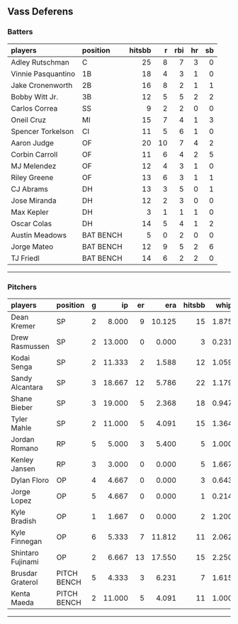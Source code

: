 ## Vass Deferens

### Batters

 
|players            |position  | hitsbb|  r| rbi| hr| sb| 
|:------------------|:---------|------:|--:|---:|--:|--:| 
|Adley Rutschman    |C         |     25|  8|   7|  3|  0| 
|Vinnie Pasquantino |1B        |     18|  4|   3|  1|  0| 
|Jake Cronenworth   |2B        |     16|  8|   2|  1|  1| 
|Bobby Witt Jr.     |3B        |     12|  5|   5|  2|  2| 
|Carlos Correa      |SS        |      9|  2|   2|  0|  0| 
|Oneil Cruz         |MI        |     15|  7|   4|  1|  3| 
|Spencer Torkelson  |CI        |     11|  5|   6|  1|  0| 
|Aaron Judge        |OF        |     20| 10|   7|  4|  2| 
|Corbin Carroll     |OF        |     11|  6|   4|  2|  5| 
|MJ Melendez        |OF        |     12|  4|   3|  1|  0| 
|Riley Greene       |OF        |     13|  6|   3|  1|  1| 
|CJ Abrams          |DH        |     13|  3|   5|  0|  1| 
|Jose Miranda       |DH        |     12|  2|   3|  0|  0| 
|Max Kepler         |DH        |      3|  1|   1|  1|  0| 
|Oscar Colas        |DH        |     14|  5|   4|  1|  2| 
|Austin Meadows     |BAT BENCH |      5|  0|   2|  0|  0| 
|Jorge Mateo        |BAT BENCH |     12|  9|   5|  2|  6| 
|TJ Friedl          |BAT BENCH |     14|  6|   2|  2|  0| 


* * *

### Pitchers

 
|players           |position    |  g|     ip| er|    era| hitsbb|  whip| so|  w| sv| 
|:-----------------|:-----------|--:|------:|--:|------:|------:|-----:|--:|--:|--:| 
|Dean Kremer       |SP          |  2|  8.000|  9| 10.125|     15| 1.875|  7|  0|  0| 
|Drew Rasmussen    |SP          |  2| 13.000|  0|  0.000|      3| 0.231| 15|  2|  0| 
|Kodai Senga       |SP          |  2| 11.333|  2|  1.588|     12| 1.059| 14|  2|  0| 
|Sandy Alcantara   |SP          |  3| 18.667| 12|  5.786|     22| 1.179| 11|  1|  0| 
|Shane Bieber      |SP          |  3| 19.000|  5|  2.368|     18| 0.947| 14|  1|  0| 
|Tyler Mahle       |SP          |  2| 11.000|  5|  4.091|     15| 1.364| 13|  1|  0| 
|Jordan Romano     |RP          |  5|  5.000|  3|  5.400|      5| 1.000|  7|  1|  4| 
|Kenley Jansen     |RP          |  3|  3.000|  0|  0.000|      5| 1.667|  4|  1|  2| 
|Dylan Floro       |OP          |  4|  4.667|  0|  0.000|      3| 0.643|  4|  1|  0| 
|Jorge Lopez       |OP          |  5|  4.667|  0|  0.000|      1| 0.214|  5|  1|  1| 
|Kyle Bradish      |OP          |  1|  1.667|  0|  0.000|      2| 1.200|  2|  0|  0| 
|Kyle Finnegan     |OP          |  6|  5.333|  7| 11.812|     11| 2.062|  3|  0|  2| 
|Shintaro Fujinami |OP          |  2|  6.667| 13| 17.550|     15| 2.250|  5|  0|  0| 
|Brusdar Graterol  |PITCH BENCH |  5|  4.333|  3|  6.231|      7| 1.615|  2|  0|  0| 
|Kenta Maeda       |PITCH BENCH |  2| 11.000|  5|  4.091|     11| 1.000| 12|  0|  0| 


* * *


